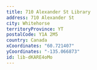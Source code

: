 ```yaml
---
title: 710 Alexander St Library
address: 710 Alexander St
city: Whitehorse
territoryProvince: YT
postalCode: Y1A 2M5
country: Canada
xCoordinates: "60.721407"
yCoordinates: "-135.066873"
id: lib-dKARE4oMo
---
```

